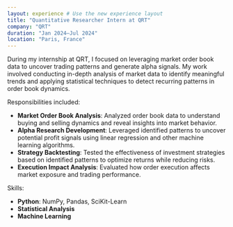 ```yaml
---
layout: experience # Use the new experience layout
title: "Quantitative Researcher Intern at QRT"
company: "QRT"
duration: "Jan 2024–Jul 2024"
location: "Paris, France"
---
```


During my internship at QRT, I focused on leveraging market order book data to uncover trading patterns and generate alpha signals. My work involved conducting in-depth analysis of market data to identify meaningful trends and applying statistical techniques to detect recurring patterns in order book dynamics.

Responsibilities included:
* **Market Order Book Analysis**: Analyzed order book data to understand buying and selling dynamics and reveal insights into market behavior.
* **Alpha Research Development**: Leveraged identified patterns to uncover potential profit signals using linear regression and other machine learning algorithms.
* **Strategy Backtesting**: Tested the effectiveness of investment strategies based on identified patterns to optimize returns while reducing risks.
* **Execution Impact Analysis**: Evaluated how order execution affects market exposure and trading performance.

Skills:
* **Python**: NumPy, Pandas, SciKit-Learn
* **Statistical Analysis**
* **Machine Learning**